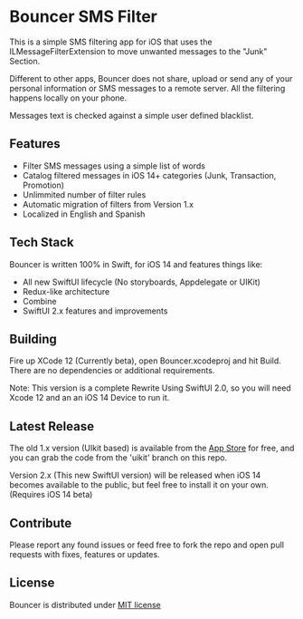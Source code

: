 Bouncer SMS Filter
=====================

This is a simple SMS filtering app for iOS that uses the ILMessageFilterExtension to move unwanted messages to the "Junk" Section.

Different to other apps, Bouncer does not share, upload or send any of your personal information or SMS messages to a remote server.   All the filtering happens locally on your phone.

Messages text is checked against a simple user defined blacklist.

Features
----------------------
* Filter SMS messages using a simple list of words
* Catalog filtered messages in iOS 14+ categories (Junk, Transaction, Promotion)
* Unlimmited number of filter rules
* Automatic migration of filters from Version 1.x
* Localized in English and Spanish


Tech Stack
----------------------
Bouncer is written 100% in Swift, for iOS 14 and features things like:

* All new SwiftUI lifecycle (No storyboards, Appdelegate or UIKit)
* Redux-like architecture
* Combine
* SwiftUI 2.x features and improvements


Building
----------------------

Fire up XCode 12 (Currently beta), open Bouncer.xcodeproj and hit Build.  There are no dependencies or additional requirements.

Note: This version is a complete Rewrite Using SwiftUI 2.0, so you will need Xcode 12 and an an iOS 14 Device to run it.

Latest Release
----------------------

The old 1.x version (UIkit based) is available from the [App Store](https://apps.apple.com/us/app/bouncer-sms-block-list/id1457476313) for free, and you can grab the code from the 'uikit' branch on this repo.

Version 2.x (This new SwiftUI version) will be released when iOS 14 becomes available to the public, but feel free to install it on your own.  (Requires iOS 14 beta)


Contribute
----------------------

Please report any found issues or feed free to fork the repo and open pull requests with fixes, features or updates.

License
----------------------

Bouncer is distributed under [MIT license](https://github.com/afterxleep/Bouncer/blob/master/LICENSE)

